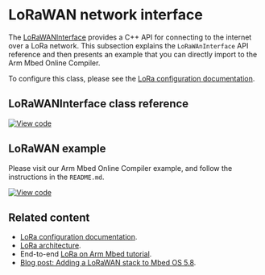 <h1 id="lorawan-api">LoRaWAN network interface</h1>

The [LoRaWANInterface](https://os.mbed.com/docs/v5.10/mbed-os-api-doxy/class_lo_ra_w_a_n_interface.html) provides a C++ API for connecting to the internet over a LoRa network. This subsection explains the `LoRaWAnInterface` API reference and then presents an example that you can directly import to the Arm Mbed Online Compiler.

To configure this class, please see the [LoRa configuration documentation](/docs/v5.10/reference/lorawan-configuration.html).

## LoRaWANInterface class reference

[![View code](https://www.mbed.com/embed/?type=library)](http://os.mbed.com/docs/v5.10/mbed-os-api-doxy/_lo_ra_w_a_n_interface_8h_source.html)

## LoRaWAN example

Please visit our Arm Mbed Online Compiler example, and follow the instructions in the `README.md`.

[![View code](https://www.mbed.com/embed/?url=https://github.com/ARMmbed/mbed-os-example-lorawan)](https://github.com/ARMmbed/mbed-os-example-lorawan/blob/mbed-os-5.10.2/main.cpp)

## Related content

- [LoRa configuration documentation](/docs/v5.10/reference/lorawan-configuration.html).
- [LoRa architecture](/docs/v5.10/reference/lora-tech.html).
- End-to-end [LoRa on Arm Mbed tutorial](/docs/v5.10/tutorials/LoRa-tutorial.html).
- [Blog post: Adding a LoRaWAN stack to Mbed OS 5.8](https://os.mbed.com/blog/entry/Adding-a-LoRaWAN-stack-to-Mbed-OS-58/).

